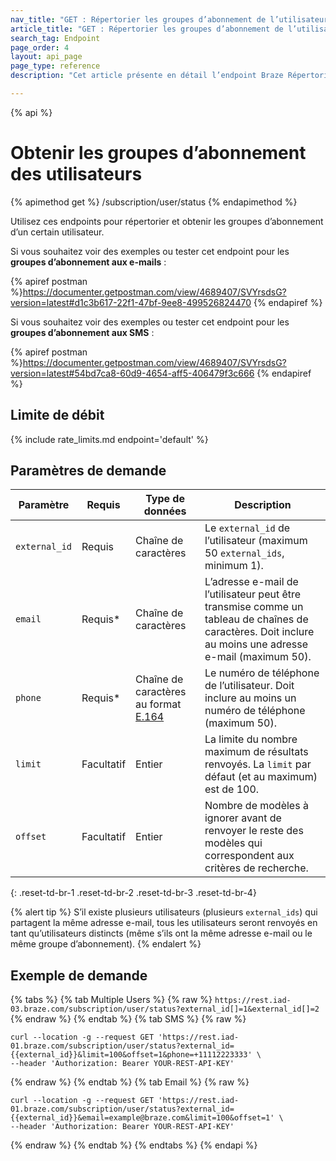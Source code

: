 ```yaml
---
nav_title: "GET : Répertorier les groupes d’abonnement de l’utilisateur"
article_title: "GET : Répertorier les groupes d’abonnement de l’utilisateur"
search_tag: Endpoint
page_order: 4
layout: api_page
page_type: reference
description: "Cet article présente en détail l’endpoint Braze Répertorier les groupes d’abonnement de l’utilisateur."

---
```

{% api %}
# Obtenir les groupes d’abonnement des utilisateurs
{% apimethod get %}
/subscription/user/status
{% endapimethod %}

Utilisez ces endpoints pour répertorier et obtenir les groupes d’abonnement d’un certain utilisateur.

Si vous souhaitez voir des exemples ou tester cet endpoint pour les **groupes d’abonnement aux e-mails** :

{% apiref postman %}https://documenter.getpostman.com/view/4689407/SVYrsdsG?version=latest#d1c3b617-22f1-47bf-9ee8-499526824470 {% endapiref %}

Si vous souhaitez voir des exemples ou tester cet endpoint pour les **groupes d’abonnement aux SMS** :

{% apiref postman %}https://documenter.getpostman.com/view/4689407/SVYrsdsG?version=latest#54bd7ca8-60d9-4654-aff5-406479f3c666 {% endapiref %}

## Limite de débit

{% include rate_limits.md endpoint='default' %}

## Paramètres de demande

| Paramètre | Requis | Type de données | Description |
|---|---|---|---|
| `external_id`  | Requis | Chaîne de caractères | Le `external_id` de l’utilisateur (maximum 50 `external_ids`, minimum 1). |
| `email`  |  Requis* | Chaîne de caractères | L’adresse e-mail de l’utilisateur peut être transmise comme un tableau de chaînes de caractères. Doit inclure au moins une adresse e-mail (maximum 50). |
| `phone` | Requis* | Chaîne de caractères au format [E.164](https://en.wikipedia.org/wiki/E.164) | Le numéro de téléphone de l’utilisateur. Doit inclure au moins un numéro de téléphone (maximum 50). |
| `limit` | Facultatif | Entier | La limite du nombre maximum de résultats renvoyés. La `limit` par défaut (et au maximum) est de 100. |
| `offset`  |  Facultatif | Entier | Nombre de modèles à ignorer avant de renvoyer le reste des modèles qui correspondent aux critères de recherche. |
{: .reset-td-br-1 .reset-td-br-2 .reset-td-br-3  .reset-td-br-4}

{% alert tip %}
S’il existe plusieurs utilisateurs (plusieurs `external_ids`) qui partagent la même adresse e-mail, tous les utilisateurs seront renvoyés en tant qu’utilisateurs distincts (même s’ils ont la même adresse e-mail ou le même groupe d’abonnement).
{% endalert %}

## Exemple de demande 

{% tabs %}
{% tab Multiple Users %}
{% raw %}
`https://rest.iad-03.braze.com/subscription/user/status?external_id[]=1&external_id[]=2`
{% endraw %}
{% endtab %}
{% tab SMS %}
{% raw %}
```
curl --location -g --request GET 'https://rest.iad-01.braze.com/subscription/user/status?external_id={{external_id}}&limit=100&offset=1&phone=+11112223333' \
--header 'Authorization: Bearer YOUR-REST-API-KEY'
```
{% endraw %}
{% endtab %}
{% tab Email %}
{% raw %}
```
curl --location -g --request GET 'https://rest.iad-01.braze.com/subscription/user/status?external_id={{external_id}}&email=example@braze.com&limit=100&offset=1' \
--header 'Authorization: Bearer YOUR-REST-API-KEY'
```
{% endraw %}
{% endtab %}
{% endtabs %}
{% endapi %}
